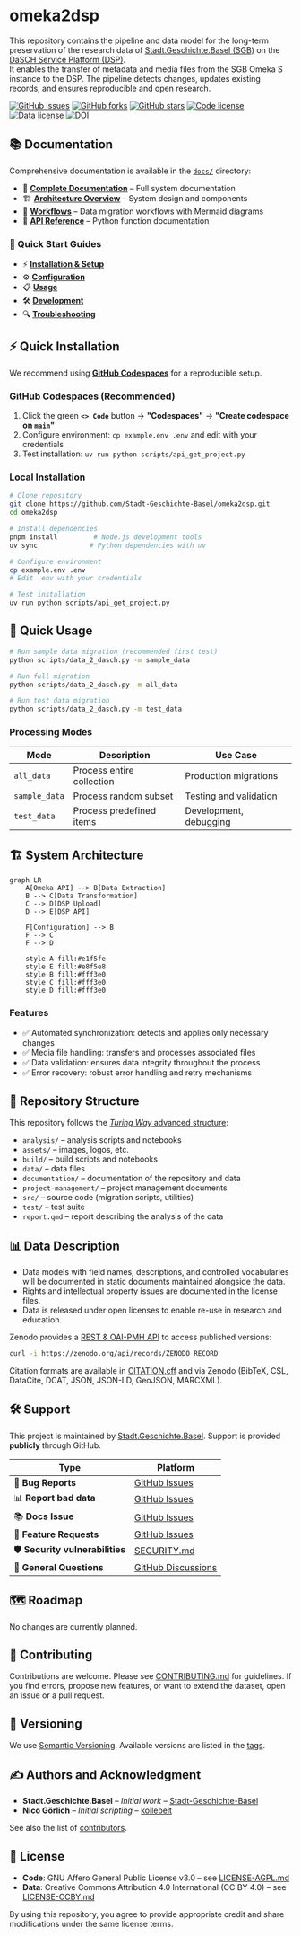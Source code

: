 # omeka2dsp

This repository contains the pipeline and data model for the long-term preservation of the research data of [Stadt.Geschichte.Basel (SGB)](https://stadtgeschichtebasel.ch/) on the [DaSCH Service Platform (DSP)](https://www.dasch.swiss/plattform-characteristics).  
It enables the transfer of metadata and media files from the SGB Omeka S instance to the DSP. The pipeline detects changes, updates existing records, and ensures reproducible and open research.

[![GitHub issues](https://img.shields.io/github/issues/Stadt-Geschichte-Basel/omeka2dsp.svg)](https://github.com/Stadt-Geschichte-Basel/omeka2dsp/issues)
[![GitHub forks](https://img.shields.io/github/forks/Stadt-Geschichte-Basel/omeka2dsp.svg)](https://github.com/Stadt-Geschichte-Basel/omeka2dsp/network)
[![GitHub stars](https://img.shields.io/github/stars/Stadt-Geschichte-Basel/omeka2dsp.svg)](https://github.com/Stadt-Geschichte-Basel/omeka2dsp/stargazers)
[![Code license](https://img.shields.io/github/license/Stadt-Geschichte-Basel/omeka2dsp.svg)](https://github.com/Stadt-Geschichte-Basel/omeka2dsp/blob/main/LICENSE-AGPL.md)
[![Data license](https://img.shields.io/github/license/Stadt-Geschichte-Basel/omeka2dsp.svg)](https://github.com/Stadt-Geschichte-Basel/omeka2dsp/blob/main/LICENSE-CCBY.md)
[![DOI](https://zenodo.org/badge/GITHUB_REPO_ID.svg)](https://zenodo.org/badge/latestdoi/ZENODO_RECORD)

## 📚 Documentation

Comprehensive documentation is available in the [`docs/`](docs/) directory:

- 📖 [**Complete Documentation**](docs/index.qmd) – Full system documentation
- 🏗️ [**Architecture Overview**](docs/architecture/index.qmd) – System design and components
- 🔄 [**Workflows**](docs/workflows/index.qmd) – Data migration workflows with Mermaid diagrams
- 🔧 [**API Reference**](docs/api/index.qmd) – Python function documentation

### 📒 Quick Start Guides

- ⚡ [**Installation & Setup**](docs/guides/installation.qmd)
- ⚙️ [**Configuration**](docs/guides/configuration.qmd)
- 📋 [**Usage**](docs/guides/usage.qmd)
- 🛠️ [**Development**](docs/guides/development.qmd)
- 🔍 [**Troubleshooting**](docs/guides/troubleshooting.qmd)

## ⚡ Quick Installation

We recommend using [**GitHub Codespaces**](https://github.com/features/codespaces) for a reproducible setup.

### GitHub Codespaces (Recommended)

1. Click the green **`<> Code`** button → **"Codespaces"** → **"Create codespace on `main`"**
2. Configure environment: `cp example.env .env` and edit with your credentials
3. Test installation: `uv run python scripts/api_get_project.py`

### Local Installation

```bash
# Clone repository
git clone https://github.com/Stadt-Geschichte-Basel/omeka2dsp.git
cd omeka2dsp

# Install dependencies
pnpm install         # Node.js development tools
uv sync             # Python dependencies with uv

# Configure environment
cp example.env .env
# Edit .env with your credentials

# Test installation
uv run python scripts/api_get_project.py
```

## 🚀 Quick Usage

```bash
# Run sample data migration (recommended first test)
python scripts/data_2_dasch.py -m sample_data

# Run full migration
python scripts/data_2_dasch.py -m all_data

# Run test data migration
python scripts/data_2_dasch.py -m test_data
```

### Processing Modes

| Mode          | Description               | Use Case               |
| ------------- | ------------------------- | ---------------------- |
| `all_data`    | Process entire collection | Production migrations  |
| `sample_data` | Process random subset     | Testing and validation |
| `test_data`   | Process predefined items  | Development, debugging |

## 🏗️ System Architecture

```{mermaid}
graph LR
    A[Omeka API] --> B[Data Extraction]
    B --> C[Data Transformation]
    C --> D[DSP Upload]
    D --> E[DSP API]

    F[Configuration] --> B
    F --> C
    F --> D

    style A fill:#e1f5fe
    style E fill:#e8f5e8
    style B fill:#fff3e0
    style C fill:#fff3e0
    style D fill:#fff3e0
```

### Features

- ✅ Automated synchronization: detects and applies only necessary changes
- ✅ Media file handling: transfers and processes associated files
- ✅ Data validation: ensures data integrity throughout the process
- ✅ Error recovery: robust error handling and retry mechanisms

## 📂 Repository Structure

This repository follows the [_Turing Way_ advanced structure](https://the-turing-way.netlify.app/project-design/project-repo/project-repo-advanced.html):

- `analysis/` – analysis scripts and notebooks
- `assets/` – images, logos, etc.
- `build/` – build scripts and notebooks
- `data/` – data files
- `documentation/` – documentation of the repository and data
- `project-management/` – project management documents
- `src/` – source code (migration scripts, utilities)
- `test/` – test suite
- `report.qmd` – report describing the analysis of the data

## 📊 Data Description

- Data models with field names, descriptions, and controlled vocabularies will be documented in static documents maintained alongside the data.
- Rights and intellectual property issues are documented in the license files.
- Data is released under open licenses to enable re-use in research and education.

Zenodo provides a [REST & OAI-PMH API](https://developers.zenodo.org/) to access published versions:

```bash
curl -i https://zenodo.org/api/records/ZENODO_RECORD
```

Citation formats are available in [CITATION.cff](CITATION.cff) and via Zenodo (BibTeX, CSL, DataCite, DCAT, JSON, JSON-LD, GeoJSON, MARCXML).

## 🛠️ Support

This project is maintained by [Stadt.Geschichte.Basel](https://github.com/Stadt-Geschichte-Basel).
Support is provided **publicly** through GitHub.

| Type                            | Platform                                                                              |
| ------------------------------- | ------------------------------------------------------------------------------------- |
| 🚨 **Bug Reports**              | [GitHub Issues](https://github.com/Stadt-Geschichte-Basel/omeka2dsp/issues)           |
| 📊 **Report bad data**          | [GitHub Issues](https://github.com/Stadt-Geschichte-Basel/omeka2dsp/issues)           |
| 📚 **Docs Issue**               | [GitHub Issues](https://github.com/Stadt-Geschichte-Basel/omeka2dsp/issues)           |
| 🎁 **Feature Requests**         | [GitHub Issues](https://github.com/Stadt-Geschichte-Basel/omeka2dsp/issues)           |
| 🛡 **Security vulnerabilities** | [SECURITY.md](SECURITY.md)                                                            |
| 💬 **General Questions**        | [GitHub Discussions](https://github.com/Stadt-Geschichte-Basel/omeka2dsp/discussions) |

## 🗺 Roadmap

No changes are currently planned.

## 🤝 Contributing

Contributions are welcome. Please see [CONTRIBUTING.md](CONTRIBUTING.md) for guidelines.
If you find errors, propose new features, or want to extend the dataset, open an issue or a pull request.

## 🔖 Versioning

We use [Semantic Versioning](https://semver.org/).
Available versions are listed in the [tags](https://github.com/Stadt-Geschichte-Basel/omeka2dsp/tags).

## ✍️ Authors and Acknowledgment

- **Stadt.Geschichte.Basel** – _Initial work_ – [Stadt-Geschichte-Basel](https://github.com/Stadt-Geschichte-Basel)
- **Nico Görlich** – _Initial scripting_ – [koilebeit](https://github.com/koilebeit)

See also the list of [contributors](https://github.com/Stadt-Geschichte-Basel/omeka2dsp/graphs/contributors).

## 📜 License

- **Code**: GNU Affero General Public License v3.0 – see [LICENSE-AGPL.md](LICENSE-AGPL.md)
- **Data**: Creative Commons Attribution 4.0 International (CC BY 4.0) – see [LICENSE-CCBY.md](LICENSE-CCBY.md)

By using this repository, you agree to provide appropriate credit and share modifications under the same license terms.
